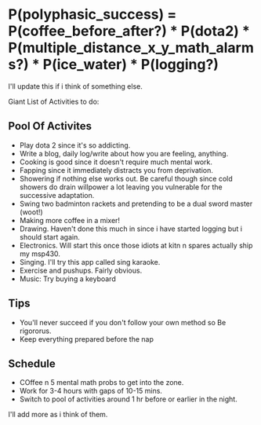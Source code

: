 # P(polyphasic_success) = P(coffee_before_after?) * P(dota2) * P(multiple_distance_x_y_math_alarms?) * P(ice_water) * P(logging?)

I'll update this if i think of something else.

Giant List of Activities to do:

## Pool Of Activites
* Play dota 2 since it's so addicting.
* Write a blog, daily log/write about how you are feeling, anything.
* Cooking is good since it doesn't require much mental work.
* Fapping since it immediately distracts you from deprivation.
* Showering if nothing else works out. Be careful though since cold showers do drain willpower a lot leaving you vulnerable for the successive adaptation.
* Swing two badminton rackets and pretending to be a dual sword master (woot!)
* Making more coffee in a mixer!
* Drawing. Haven't done this much in since i have started logging but i should start again.
* Electronics. Will start this once those idiots at kitn n spares actually ship my msp430.
* Singing. I'll try this app called sing karaoke.
* Exercise and pushups. Fairly obvious.
* Music: Try buying a keyboard

## Tips
* You'll never succeed if you don't follow your own method so Be rigororus.
* Keep everything prepared before the nap

## Schedule
* COffee n 5 mental math probs to get into the zone.
* Work for 3-4 hours with gaps of 10-15 mins.
* Switch to pool of activities around 1 hr before or earlier in the night.

I'll add more as i think of them.